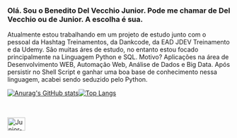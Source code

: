 ### Olá. Sou o Benedito Del Vecchio Junior. Pode me chamar de Del Vecchio ou de Junior. A escolha é sua.
Atualmente estou trabalhando em um projeto de estudo junto com o pessoal da Hashtag Treinamentos, da Dankcode, da EAD JDEV Treinamento e da Udemy.
São muitas áres de estudo, no entanto estou focado principalmente na Linguagem Python e SQL. Motivo? Aplicações na área de Desenvolvimento WEB, Automação Web, Análise de Dados e Big Data. Após persistir no Shell Script e ganhar uma boa base de conhecimento nessa linguagem, acabei sendo seduzido pelo Python.


[![Anurag's GitHub stats](https://github-readme-stats.vercel.app/api?username=delvecchio1000&count_private=true&show_icons=true&theme=gotham)](https://github.com/anuraghazra/github-readme-stats)[![Top Langs](https://github-readme-stats.vercel.app/api/top-langs/?username=delvecchio1000&layout=compact&theme=gotham)](https://github.com/anuraghazra/github-readme-stats)
##
<div style="display: inline_block"><br>
<img aling="center" alt="Junior-PHP" height="30" width="40" src="https://cdn.jsdelivr.net/gh/devicons/devicon@v2.15.1/devicon.min.css">
</div>     
